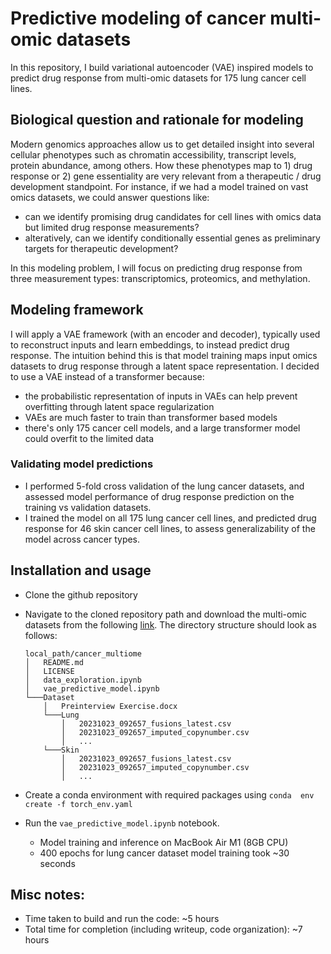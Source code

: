 # Predictive modeling of cancer multi-omic datasets

In this repository, I build variational autoencoder (VAE) inspired models to predict drug response from multi-omic datasets for 175 lung cancer cell lines.

## Biological question and rationale for modeling

Modern genomics approaches allow us to get detailed insight into several cellular phenotypes such as chromatin accessibility, transcript levels, protein abundance, among others. How these phenotypes map to 1) drug response or 2) gene essentiality are very relevant from a therapeutic / drug development standpoint. For instance, if we had a model trained on vast omics datasets, we could answer questions like:

- can we identify promising drug candidates for cell lines with omics data but limited drug response measurements?
- alteratively, can we identify conditionally essential genes as preliminary targets for therapeutic development?

In this modeling problem, I will focus on predicting drug response from three measurement types: transcriptomics, proteomics, and methylation.

## Modeling framework

I will apply a VAE framework (with an encoder and decoder), typically used to reconstruct inputs and learn embeddings, to instead predict drug response. The intuition behind this is that model training maps input omics datasets to drug response through a latent space representation. I decided to use a VAE instead of a transformer because:
- the probabilistic representation of inputs in VAEs can help prevent overfitting through latent space regularization
- VAEs are much faster to train than transformer based models
- there's only 175 cancer cell models, and a large transformer model could overfit to the limited data

### Validating model predictions
- I performed 5-fold cross validation of the lung cancer datasets, and assessed model performance of drug response prediction on the training vs validation datasets.
- I trained the model on all 175 lung cancer cell lines, and predicted drug response for 46 skin cancer cell lines, to assess generalizability of the model across cancer types.

## Installation and usage

- Clone the github repository 
- Navigate to the cloned repository path and download the multi-omic datasets from the following [link](https://drive.google.com/drive/folders/14Dnv3QBp4Xzvq52Lc7HGeuk2CwCZm5mA). The directory structure should look as follows:

    ``` 
    local_path/cancer_multiome
    │   README.md
    │   LICENSE    
    │   data_exploration.ipynb
    │   vae_predictive_model.ipynb
    └───Dataset
        │   Preinterview Exercise.docx
        └───Lung
            │   20231023_092657_fusions_latest.csv
            │   20231023_092657_imputed_copynumber.csv
            │   ...
        └───Skin
            │   20231023_092657_fusions_latest.csv
            │   20231023_092657_imputed_copynumber.csv
            │   ...       
    ```

- Create a conda environment with required packages using  `conda  env create -f torch_env.yaml`
- Run the `vae_predictive_model.ipynb` notebook.
    - Model training and inference on MacBook Air M1 (8GB CPU)
    - 400 epochs for lung cancer dataset model training took ~30 seconds
    
## Misc notes:

- Time taken to build and run the code: ~5 hours
- Total time for completion (including writeup, code organization): ~7 hours